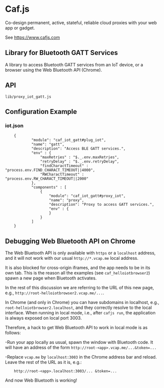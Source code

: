 # Caf.js

Co-design permanent, active, stateful, reliable cloud proxies with your web app or gadget.

See https://www.cafjs.com

## Library for Bluetooth GATT Services

A library to access Bluetooth GATT services from an IoT device, or a browser using the Web Bluetooth API (Chrome).

## API

    lib/proxy_iot_gatt.js

## Configuration Example

### iot.json
```
    {
            "module": "caf_iot_gatt#plug_iot",
            "name": "gatt",
            "description": "Access BLE GATT services.",
            "env" : {
                "maxRetries" : "$._.env.maxRetries",
                "retryDelay" : "$._.env.retryDelay",
                "findCharactTimeout" : "process.env.FIND_CHARACT_TIMEOUT||4000",
                "RWCharactTimeout" : "process.env.RW_CHARACT_TIMEOUT||2000"
            },
            "components" : [
                {
                    "module": "caf_iot_gatt#proxy_iot",
                    "name": "proxy",
                    "description": "Proxy to access GATT services.",
                    "env" : {
                    }
                }
            ]
    }
```
## Debugging Web Bluetooth API on Chrome

The Web Bluetooth API is only available with `https` or a `localhost` address, and it will not work with our usual `http://*.vcap.me` local address.

It is also blocked for cross-origin iframes, and the app needs to be in its own tab. This is the reason all the examples (see `caf_helloiotbrowser2`) spawn a new page when Bluetooth activates.

In the rest of this discussion we are referring to the URL of this new page, e.g., `http://root-helloiotbrowser2.vcap.me/...`.

In Chrome (and only in Chrome) you can have subdomains in localhost, e.g., `root-helloiotbrowser2.localhost`, and they correctly resolve to the local interface. When running in local mode, i.e., after `cafjs run`, the application is always exposed on local port 3003.

Therefore, a hack to get Web Bluetooth API to work in local mode is as follows:

-Run your app locally as usual, spawn the window with Bluetooth code. It will have an address of the form `http://root-<app>.vcap.me/...&token=...`

-Replace `vcap.me` by `localhost:3003` in the Chrome address bar and reload. Leave the rest of the URL as it is, e.g.:
```
    http://root-<app>.localhost:3003/... &token=...
```
And now Web Bluetooth is working!
